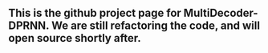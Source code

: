 ## This is the github project page for MultiDecoder-DPRNN. We are still refactoring the code, and will open source shortly after.
